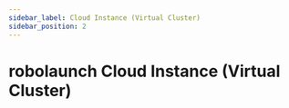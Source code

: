 ```yaml
---
sidebar_label: Cloud Instance (Virtual Cluster)
sidebar_position: 2
---
```

# robolaunch Cloud Instance (Virtual Cluster)